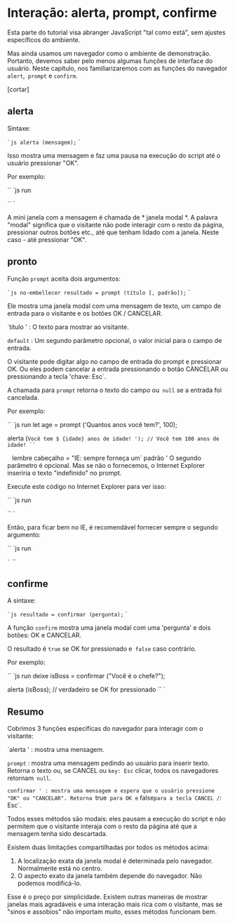 # Interação: alerta, prompt, confirme

Esta parte do tutorial visa abranger JavaScript "tal como está", sem ajustes específicos do ambiente.

Mas ainda usamos um navegador como o ambiente de demonstração. Portanto, devemos saber pelo menos algumas funções de interface do usuário. Neste capítulo, nos familiarizaremos com as funções do navegador `alert`,` prompt` e `confirm`.

[cortar]

## alerta

Sintaxe:

`` `js
alerta (mensagem);
`` `

Isso mostra uma mensagem e faz uma pausa na execução do script até o usuário pressionar "OK".

Por exemplo:

`` `js run

`` `

A mini janela com a mensagem é chamada de * janela modal *. A palavra "modal" significa que o visitante não pode interagir com o resto da página, pressionar outros botões etc., até que tenham lidado com a janela. Neste caso - até pressionar "OK".

## pronto

Função `prompt` aceita dois argumentos:

`` `js no-embellecer
resultado = prompt (título [, padrão]);
`` `

Ele mostra uma janela modal com uma mensagem de texto, um campo de entrada para o visitante e os botões OK / CANCELAR.

`título '
: O texto para mostrar ao visitante.

`default`
: Um segundo parâmetro opcional, o valor inicial para o campo de entrada.

O visitante pode digitar algo no campo de entrada do prompt e pressionar OK. Ou eles podem cancelar a entrada pressionando o botão CANCELAR ou pressionando a tecla 'chave: Esc`.

A chamada para `prompt` retorna o texto do campo ou` null` se a entrada foi cancelada.

Por exemplo:

`` `js run
let age = prompt ('Quantos anos você tem?', 100);

alerta (`Você tem $ {idade} anos de idade! '); // Você tem 100 anos de idade!
`` `

`` `` lembre cabeçalho = "IE: sempre forneça um` padrão '
O segundo parâmetro é opcional. Mas se não o fornecemos, o Internet Explorer inseriria o texto "indefinido" no prompt.

Execute este código no Internet Explorer para ver isso:

`` `js run

`` `

Então, para ficar bem no IE, é recomendável fornecer sempre o segundo argumento:

`` `js run

`` `
`` ``

## confirme

A sintaxe:

`` `js
resultado = confirmar (pergunta);
`` `

A função `confirm` mostra uma janela modal com uma 'pergunta' e dois botões: OK e CANCELAR.

O resultado é `true` se OK for pressionado e` false` caso contrário.

Por exemplo:

`` `js run
deixe isBoss = confirmar ("Você é o chefe?");

alerta (isBoss); // verdadeiro se OK for pressionado
`` `

## Resumo

Cobrimos 3 funções específicas do navegador para interagir com o visitante:

`alerta '
: mostra uma mensagem.

`prompt`
: mostra uma mensagem pedindo ao usuário para inserir texto. Retorna o texto ou, se CANCEL ou `key: Esc` clicar, todos os navegadores retornam` null`.

`confirmar '
: mostra uma mensagem e espera que o usuário pressione "OK" ou "CANCELAR". Retorna `true` para OK e` false` para a tecla CANCEL / `: Esc`.

Todos esses métodos são modais: eles pausam a execução do script e não permitem que o visitante interaja com o resto da página até que a mensagem tenha sido descartada.

Existem duas limitações compartilhadas por todos os métodos acima:

1. A localização exata da janela modal é determinada pelo navegador. Normalmente está no centro.
2. O aspecto exato da janela também depende do navegador. Não podemos modificá-lo.

Esse é o preço por simplicidade. Existem outras maneiras de mostrar janelas mais agradáveis ​​e uma interação mais rica com o visitante, mas se "sinos e assobios" não importam muito, esses métodos funcionam bem.
